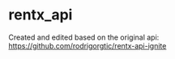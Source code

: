 # rentx_api

Created and edited based on the original api: https://github.com/rodrigorgtic/rentx-api-ignite
